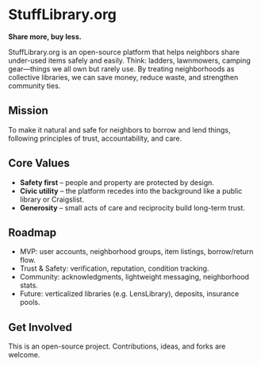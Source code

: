 # StuffLibrary.org

**Share more, buy less.**

StuffLibrary.org is an open-source platform that helps neighbors share under-used items safely and easily. Think: ladders, lawnmowers, camping gear—things we all own but rarely use. By treating neighborhoods as collective libraries, we can save money, reduce waste, and strengthen community ties.

## Mission
To make it natural and safe for neighbors to borrow and lend things, following principles of trust, accountability, and care.

## Core Values
- **Safety first** – people and property are protected by design.
- **Civic utility** – the platform recedes into the background like a public library or Craigslist.
- **Generosity** – small acts of care and reciprocity build long-term trust.

## Roadmap
- MVP: user accounts, neighborhood groups, item listings, borrow/return flow.
- Trust & Safety: verification, reputation, condition tracking.
- Community: acknowledgments, lightweight messaging, neighborhood stats.
- Future: verticalized libraries (e.g. LensLibrary), deposits, insurance pools.

## Get Involved
This is an open-source project. Contributions, ideas, and forks are welcome.
